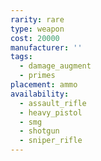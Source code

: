 ```yaml
---
rarity: rare
type: weapon
cost: 20000
manufacturer: ''
tags:
  - damage_augment
  - primes
placement: ammo
availability:
  - assault_rifle
  - heavy_pistol
  - smg
  - shotgun
  - sniper_rifle
---
```

